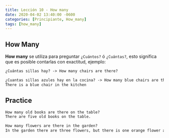 ```yaml
---
title: Lección 10 - How many
date: 2020-04-02 13:40:00 -0600
categories: [Principiante, How_many]
tags: [how_many]
---
```


## How Many

**How many** se utiliza para preguntar  `¿Cuántos?` ó `¿Cuántas?`, esto significa que es posible contarlas con exactitud, ejemplo:

 ```html
 ¿Cuántas sillas hay? -> How many chairs are there?

 ¿Cuantas sillas azules hay en la cocina? -> How many blue chairs are there in the kitchen?
 There is a blue chair in the kitchen
 ```

 
 ## Practice

```html
How many old books are there on the table?
There are five old books on the table.

How many flowers are there in the garden?
In the garden there are three flowers, but there is one orange flower and there are two pink flowers.
 ```
 